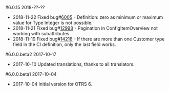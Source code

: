 #6.0.15 2018-??-??
 - 2018-11-22 Fixed bug#[6005](https://bugs.otrs.org/show_bug.cgi?id=6005) - Definition: zero as minimum or maximum value for Type Integer is not possible.
 - 2018-11-21 Fixed bug#[12998](https://bugs.otrs.org/show_bug.cgi?id=12998) - Pagination in ConfigItemOverview not working with subattributes.
 - 2018-11-19 Fixed bug#[14218](https://bugs.otrs.org/show_bug.cgi?id=14218) - If there are more than one Customer type field in the CI definition, only the last field works.

#6.0.0.beta2 2017-10-17
 - 2017-10-10 Updated translations, thanks to all translators.

#6.0.0.beta1 2017-10-04
 - 2017-10-04 Initial version for OTRS 6.
